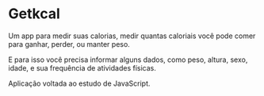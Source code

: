 

# Getkcal

Um app para medir suas calorias, medir quantas caloriais você 
pode comer para ganhar, perder, ou manter peso.

E para isso você precisa informar alguns dados, como peso,
altura, sexo, idade, e sua frequência de atividades físicas.

Aplicação voltada ao estudo de JavaScript.
